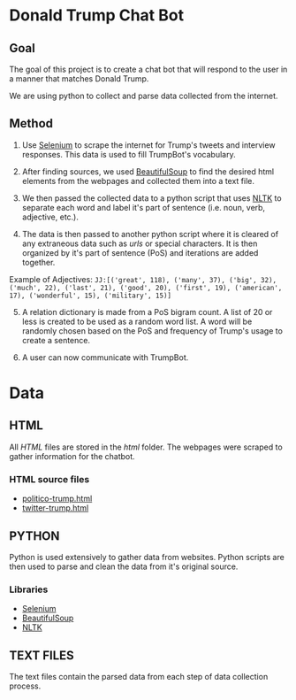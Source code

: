 Donald Trump Chat Bot
=====================
Goal
----
The goal of this project is to create a chat bot
that will respond to the user in a manner that matches
Donald Trump.

We are using python to collect and parse data collected
from the internet.

Method
------
1. Use [Selenium][1] to scrape the internet for Trump's tweets 
and interview responses. This data is used to fill TrumpBot's
vocabulary.

2. After finding sources, we used [BeautifulSoup][2] to find the
desired html elements from the webpages and collected them
into a text file.

3. We then passed the collected data to a python script that
uses [NLTK][3] to separate each word and label it's part of 
sentence (i.e. noun, verb, adjective, etc.).

4. The data is then passed to another python script where it
is cleared of any extraneous data such as *urls* or special
characters. It is then organized by it's part of sentence (PoS) 
and iterations are added together.

Example of Adjectives:
`JJ:[('great', 118), ('many', 37), ('big', 32), ('much', 22), ('last', 21), ('good', 20), ('first', 19), ('american', 17), ('wonderful', 15), ('military', 15)]`

5. A relation dictionary is made from a PoS bigram count.
A list of 20 or less is created to be used as a random
word list. A word will be randomly chosen based on the
PoS and frequency of Trump's usage to create a sentence.

6. A user can now communicate with TrumpBot.


Data
====
HTML
----
All *HTML* files are stored in the *html* folder. 
The webpages were scraped to gather information for
the chatbot.

### HTML source files
- [politico-trump.html](https://github.com/SandeepJala94/HackUMass2017/blob/master/html/politico-trump.html)
- [twitter-trump.html](https://github.com/SandeepJala94/HackUMass2017/blob/master/html/twitter-trump.html)


PYTHON
------
Python is used extensively to gather data from websites.
Python scripts are then used to parse and clean the data
from it's original source.

### Libraries
- [Selenium][1]
- [BeautifulSoup][2]
- [NLTK][3]


TEXT FILES
----------
The text files contain the parsed data from
each step of data collection process.

[1]: http://www.seleniumhq.org/        "Selenium"
[2]: https://www.crummy.com/software/BeautifulSoup/  "BeautifulSoup"
[3]: http://www.nltk.org/    "NLTK"

